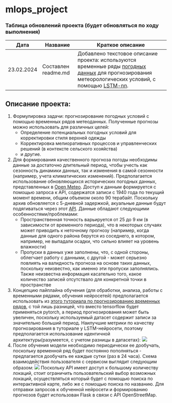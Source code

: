 # mlops_project
### Таблица обновлений проекта (будет обновляться по ходу выполнения)
|Дата|Название|Краткое описание|
|----|--------|--------|
|23.02.2024|Составлен readme.md|Добавлено текстовое описание проекта: используются временные ряды [погодных данных](https://open-meteo.com/en/docs/historical-weather-api) для прогнозирования метеорологических условий, с помощью [LSTM-nn](https://www.tensorflow.org/tutorials/structured_data/time_series#recurrent_neural_network).
## Описание проекта:
  1. Формулировка задачи: прогнозирование погодных условий с помощью временных рядов метеоданных. Полученные прогнозы можно использовать для различных целей:
        - Определение потенциальных погодных условий для корректировки стиля верхней одежды
        - Корректировка мелиоративных процессов и управленческих решений (в контексте сельского хозяйства)
        - и другие.
  2. Для формирования качественного прогноза погоды необходимы данные за достаточно длительный период, чтобы учесть как сезонность динамики данных, так и изменения в самой сезонности (например, учета климатических изменений). Предполагается использование обновляющихся исторических погодных данных, представленных в [Open Meteo](https://open-meteo.com/en/docs/historical-weather-api). Доступ к данным формируется с помощью запроса к API, содержатся записи с 1940 года по текущий момент времени, общим объемом около 90 терабайт. Поскольку архив обновляется с 5-дневной задержкой, акуальные данные будут подягиваться через этот [API](https://open-meteo.com/en/docs). Данные обладают следующими особенностями/проблемами:
        - Пространственная точность варьируется от 25 до 9 км (в зависимости от временного периода), что в некоторых случаях может приводить к неточному прогнозу (например, когда данные для одного района берутся из соседнего, в котором, например, не выпадали осадки, что сильно влияет на уровень влажности)
        - Пропуски в данных уже заполнены, что, с одной стороны, облегчает работу с данными, с другой - может серьезно повлиять на валидность прогноза на основе таких данных, поскольку неизвестно, как именно эти пропуски заполнялись. Также неизвестна информация касательно того, какое количество записей отсутствало для конкретной точки в пространстве
  3. Концепцию пайплайна обучения (для обработки, анализа, работы с временными рядами, обучения нейросетей) предполагается использовать из [этого туториала по прогнозированию временных рядов](https://www.tensorflow.org/tutorials/structured_data/time_series#setup), с той лишь разницей, что вместо tensorflow будет применяться pytorch, а период прогнозирования может быть увеличен, поскольку используемый датасет содержит записи за значительно больший период. Наилучшие метрики по качеству прогнозирования в туториале у LSTM-нейросети, поэтому предполагается использование идентичной архитектуры(разумеется, с учетом разницы в датасетах): ![](https://www.tensorflow.org/static/tutorials/structured_data/images/lstm_many_window.png)
  4. После обучения модели необходимо периодически ее дообучать, поскольку временной ряд будет постоянно пополняться - предлагается дообучать ее каждые сутки (раз в 24 часа). Схема взаимодействия пользователя с сервисом выглядит следующим образом:
  ![](scheme.png)
Поскольку API имеет доступ к большому количеству локаций, стоит ограничить пользовательский выбор возможных локаций, осуществляться который будет с помощью поиска по интерактивной карте, либо же с помощью поиска по названию. Для отправки запросов к обученной нейросети и формированию прогнозов будет использован Flask в связи с API OpenStreetMap.
